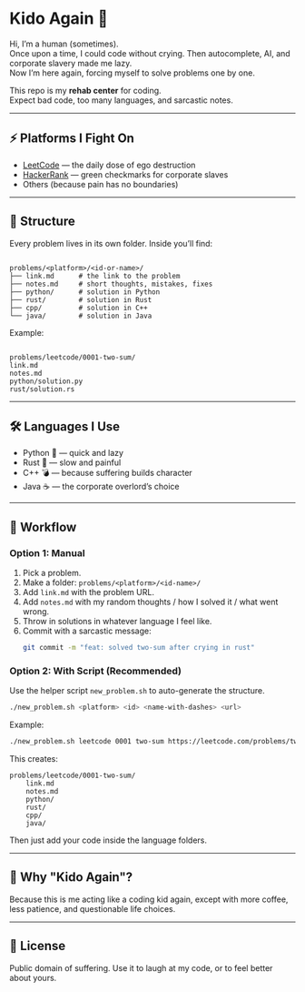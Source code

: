 # Kido Again 🥲

Hi, I’m a human (sometimes).  
Once upon a time, I could code without crying. Then autocomplete, AI, and corporate slavery made me lazy.  
Now I’m here again, forcing myself to solve problems one by one.  

This repo is my **rehab center** for coding.  
Expect bad code, too many languages, and sarcastic notes.  

---

## ⚡ Platforms I Fight On
- [LeetCode](https://leetcode.com) — the daily dose of ego destruction  
- [HackerRank](https://www.hackerrank.com) — green checkmarks for corporate slaves  
- Others (because pain has no boundaries)  

---

## 📂 Structure
Every problem lives in its own folder. Inside you’ll find:  

```

problems/<platform>/<id-or-name>/
├── link.md      # the link to the problem
├── notes.md     # short thoughts, mistakes, fixes
├── python/      # solution in Python
├── rust/        # solution in Rust
├── cpp/         # solution in C++
└── java/        # solution in Java

```

Example:

```

problems/leetcode/0001-two-sum/
link.md
notes.md
python/solution.py
rust/solution.rs

````

---

## 🛠 Languages I Use
- Python 🐍 — quick and lazy  
- Rust 🦀 — slow and painful  
- C++ 💣 — because suffering builds character  
- Java ☕ — the corporate overlord’s choice  

---

## 📝 Workflow

### Option 1: Manual
1. Pick a problem.  
2. Make a folder: `problems/<platform>/<id-name>/`  
3. Add `link.md` with the problem URL.  
4. Add `notes.md` with my random thoughts / how I solved it / what went wrong.  
5. Throw in solutions in whatever language I feel like.  
6. Commit with a sarcastic message:  
   ```bash
   git commit -m "feat: solved two-sum after crying in rust"
   ```

### Option 2: With Script (Recommended)

Use the helper script `new_problem.sh` to auto-generate the structure.

```bash
./new_problem.sh <platform> <id> <name-with-dashes> <url>
```

Example:

```bash
./new_problem.sh leetcode 0001 two-sum https://leetcode.com/problems/two-sum/
```

This creates:

```
problems/leetcode/0001-two-sum/
    link.md
    notes.md
    python/
    rust/
    cpp/
    java/
```

Then just add your code inside the language folders.

---

## 🤡 Why "Kido Again"?

Because this is me acting like a coding kid again,
except with more coffee, less patience, and questionable life choices.

---

## 📜 License

Public domain of suffering.
Use it to laugh at my code, or to feel better about yours.
